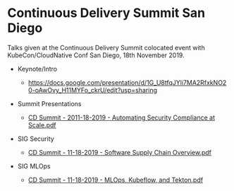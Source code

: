 # Continuous Delivery Summit San Diego 

Talks given at the Continuous Delivery Summit colocated event with KubeCon/CloudNative Conf San Diego, 18th November 2019. 

 * Keynote/Intro 
     * https://docs.google.com/presentation/d/1G_U8tfqJYli7MA2RfxkNO20-oAwOvy_H11MYFo_ckrU/edit?usp=sharing

 * Summit Presentations
     * [CD Summit - 2011-18-2019 - Automating Security Compliance at Scale.pdf](https://github.com/cdfoundation/presentations/blob/master/2019-summit-sandiego/CD%20Summit%20-%2011-18-2019%20-%20Automating_Security_Compliance_at_Scale.pdf)

 * SIG Security
     * [CD Summit - 11-18-2019 - Software Supply Chain Overview.pdf](https://github.com/cdfoundation/presentations/blob/master/2019-summit-sandiego/CD%20Summit%20-%2011-18-2019%20-%20Software%20Supply%20Chain%20Overview.pdf)
     
 * SIG MLOps
     * [CD Summit - 11-18-2019 - MLOps, Kubeflow, and Tekton.pdf](https://github.com/cdfoundation/presentations/blob/master/2019-summit-sandiego/CD%20Summit%20-%2011-18-2019%20-%20MLOps%2C%20Kubeflow%2C%20and%20Tekton.pdf)
